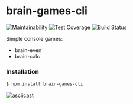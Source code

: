 # brain-games-cli

[![Maintainability](https://api.codeclimate.com/v1/badges/17d2abcc0b743065f27c/maintainability)](https://codeclimate.com/github/Elizarova/project-lvl1-s132/maintainability)
[![Test Coverage](https://api.codeclimate.com/v1/badges/17d2abcc0b743065f27c/test_coverage)](https://codeclimate.com/github/Elizarova/project-lvl1-s132/test_coverage)
[![Build Status](https://travis-ci.org/Elizarova/project-lvl1-s132.svg?branch=master)](https://travis-ci.org/Elizarova/project-lvl1-s132)

Simple console games:
  - brain-even
  - brain-calc

 ### Installation
```sh
$ npm install brain-games-cli
```
[![asciicast](https://asciinema.org/a/yiqG5n5rK02Lrcf2iVgEXhqnl.png)](https://asciinema.org/a/yiqG5n5rK02Lrcf2iVgEXhqnl?t=3&speed=2)

